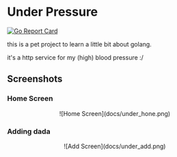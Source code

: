 # Under Pressure

[![Go Report Card](https://goreportcard.com/badge/github.com/lucindo/under_pressure)](https://goreportcard.com/report/github.com/lucindo/under_pressure)

this is a pet project to learn a little bit about golang.

it's a http service for my (high) blood pressure :/

## Screenshots

### Home Screen

<center>
![Home Screen](docs/under_hone.png)
</center>

### Adding dada

<center>
![Add Screen](docs/under_add.png)
</center>
